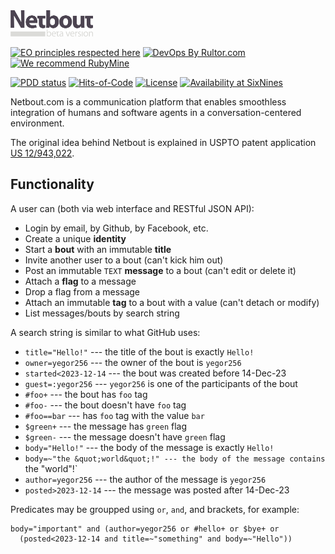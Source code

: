 <img src="/logo.svg" width="132px"/>

[![EO principles respected here](https://www.elegantobjects.org/badge.svg)](https://www.elegantobjects.org)
[![DevOps By Rultor.com](http://www.rultor.com/b/yegor256/netbout)](http://www.rultor.com/p/yegor256/netbout)
[![We recommend RubyMine](https://www.elegantobjects.org/rubymine.svg)](https://www.jetbrains.com/ruby/)

[![PDD status](http://www.0pdd.com/svg?name=yegor256/netbout)](http://www.0pdd.com/p?name=yegor256/netbout)
[![Hits-of-Code](https://hitsofcode.com/github/yegor256/netbout)](https://hitsofcode.com/view/github/yegor256/netbout)
[![License](https://img.shields.io/badge/license-MIT-green.svg)](https://github.com/yegor256/netbout/blob/master/LICENSE.txt)
[![Availability at SixNines](https://www.sixnines.io/b/6fb0)](https://www.sixnines.io/h/6fb0)

Netbout.com is a communication platform that enables smoothless integration
of humans and software agents in a conversation-centered environment.

The original idea behind Netbout is explained in USPTO patent application [US 12/943,022](https://www.google.com/patents/US20120117164).

## Functionality

A user can (both via web interface and RESTful JSON API):
 
  * Login by email, by Github, by Facebook, etc.
  * Create a unique **identity**
  * Start a **bout** with an immutable **title**
  * Invite another user to a bout (can't kick him out)
  * Post an immutable `TEXT` **message** to a bout (can't edit or delete it)
  * Attach a **flag** to a message
  * Drop a flag from a message
  * Attach an immutable **tag** to a bout with a value (can't detach or modify)
  * List messages/bouts by search string

A search string is similar to what GitHub uses:

  * `title="Hello!"` --- the title of the bout is exactly `Hello!`
  * `owner=yegor256` --- the owner of the bout is `yegor256`
  * `started<2023-12-14` --- the bout was created before 14-Dec-23
  * `guest=:yegor256` --- `yegor256` is one of the participants of the bout
  * `#foo+` --- the bout has `foo` tag
  * `#foo-` --- the bout doesn't have `foo` tag
  * `#foo==bar` --- has `foo` tag with the value `bar`
  * `$green+` --- the message has `green` flag
  * `$green-` --- the message doesn't have `green` flag
  * `body="Hello!"` --- the body of the message is exactly `Hello!`
  * `body=~"the &quot;world&quot;!" --- the body of the message contains `the "world"!`
  * `author=yegor256` --- the author of the message is `yegor256`
  * `posted>2023-12-14` --- the message was posted after 14-Dec-23

Predicates may be groupped using `or`, `and`, and brackets, for example:

```
body="important" and (author=yegor256 or #hello+ or $bye+ or
  (posted<2023-12-14 and title=~"something" and body=~"Hello"))
```

